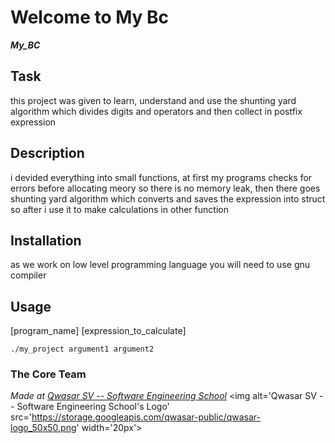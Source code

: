 # Welcome to My Bc
***My_BC***

## Task
this project was given to learn, understand and use the shunting yard algorithm 
which divides digits and operators and then collect in postfix expression

## Description
i devided everything into small functions, at first my programs checks for errors 
before allocating meory so there is no memory leak, then there goes shunting yard algorithm 
which converts and saves the expression into struct so after i use it to make calculations in other function

## Installation
as we work on low level programming language you will need to use gnu compiler

## Usage
[program_name] [expression_to_calculate]
```
./my_project argument1 argument2
```

### The Core Team


<span><i>Made at <a href='https://qwasar.io'>Qwasar SV -- Software Engineering School</a></i></span>
<span><img alt='Qwasar SV -- Software Engineering School's Logo' src='https://storage.googleapis.com/qwasar-public/qwasar-logo_50x50.png' width='20px'></span>
